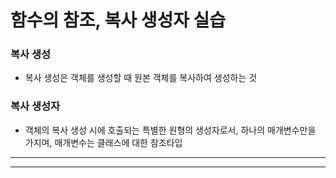# 함수의 참조, 복사 생성자 실습

### 복사 생성

- 복사 생성은 객체를 생성할 때 원본 객체를 복사하여 생성하는 것

### 복사 생성자

- 객체의 복사 생성 시에 호출되는 특별한 원형의 생성자로서, 하나의 매개변수만을 가지며, 매개변수는 클래스에 대한 참조타입

---

---
